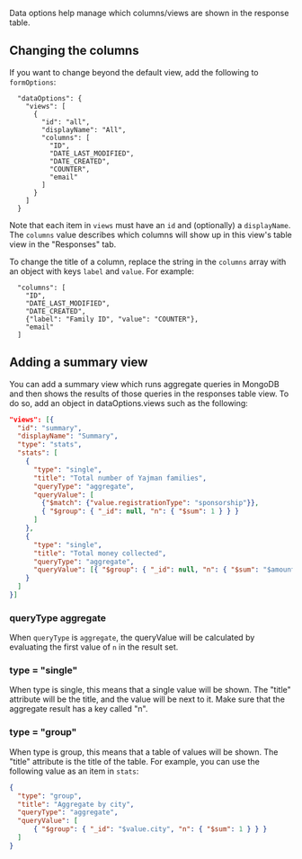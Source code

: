 Data options help manage which columns/views are shown in the response table.

## Changing the columns
If you want to change beyond the default view, add the following to `formOptions`:

```
  "dataOptions": {
    "views": [
      {
        "id": "all",
        "displayName": "All",
        "columns": [
          "ID",
          "DATE_LAST_MODIFIED",
          "DATE_CREATED",
          "COUNTER",
          "email"
        ]
      }
    ]
  }
```

Note that each item in `views` must have an `id` and (optionally) a `displayName`. The `columns` value describes which columns will show up in this view's table view in the "Responses" tab.

To change the title of a column, replace the string in the `columns` array with an object with keys `label` and `value`. For example:

```
  "columns": [
    "ID",
    "DATE_LAST_MODIFIED",
    "DATE_CREATED",
    {"label": "Family ID", "value": "COUNTER"},
    "email"
  ]
```

## Adding a summary view
You can add a summary view which runs aggregate queries in MongoDB and then shows the results of those queries in the responses table view. To do so, add an object in dataOptions.views such as the following:
```json
"views": [{
  "id": "summary",
  "displayName": "Summary",
  "type": "stats",
  "stats": [
    {
      "type": "single",
      "title": "Total number of Yajman families",
      "queryType": "aggregate",
      "queryValue": [
        {"$match": {"value.registrationType": "sponsorship"}},
        { "$group": { "_id": null, "n": { "$sum": 1 } } }
      ]
    },
    {
      "type": "single",
      "title": "Total money collected",
      "queryType": "aggregate",
      "queryValue": [{ "$group": { "_id": null, "n": { "$sum": "$amount_paid" } } } ]
    }
  ]
}]
```

### queryType aggregate

When `queryType` is `aggregate`, the queryValue will be calculated by evaluating the first value of `n` in the result set.

### type = "single"

When type is single, this means that a single value will be shown. The "title" attribute will be the title, and the value will be next to it. Make sure that the aggregate result has a key called "n".

### type = "group"

When type is group, this means that a table of values will be shown. The "title" attribute is the title of the table. For example, you can use the following value as an item in `stats`:

```json
{
  "type": "group",
  "title": "Aggregate by city",
  "queryType": "aggregate",
  "queryValue": [
      { "$group": { "_id": "$value.city", "n": { "$sum": 1 } } }
  ]
}
```